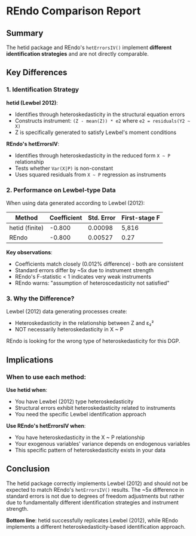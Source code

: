# REndo Comparison Report

## Summary

The hetid package and REndo's `hetErrorsIV()` implement **different identification strategies** and are not directly comparable.

## Key Differences

### 1. Identification Strategy

**hetid (Lewbel 2012)**:
- Identifies through heteroskedasticity in the structural equation errors
- Constructs instrument: `(Z - mean(Z)) * e2` where `e2 = residuals(Y2 ~ X)`
- Z is specifically generated to satisfy Lewbel's moment conditions

**REndo's hetErrorsIV**:
- Identifies through heteroskedasticity in the reduced form `X ~ P` relationship
- Tests whether `Var(X|P)` is non-constant
- Uses squared residuals from `X ~ P` regression as instruments

### 2. Performance on Lewbel-type Data

When using data generated according to Lewbel (2012):

| Method | Coefficient | Std. Error | First-stage F |
|--------|------------|------------|---------------|
| hetid (finite) | -0.800 | 0.00098 | 5,816 |
| REndo | -0.800 | 0.00527 | 0.27 |

**Key observations**:
- Coefficients match closely (0.012% difference) - both are consistent
- Standard errors differ by ~5x due to instrument strength
- REndo's F-statistic < 1 indicates very weak instruments
- REndo warns: "assumption of heteroscedasticity not satisfied"

### 3. Why the Difference?

Lewbel (2012) data generating processes create:
- Heteroskedasticity in the relationship between Z and ε₂²
- NOT necessarily heteroskedasticity in X ~ P

REndo is looking for the wrong type of heteroskedasticity for this DGP.

## Implications

### When to use each method:

**Use hetid when**:
- You have Lewbel (2012) type heteroskedasticity
- Structural errors exhibit heteroskedasticity related to instruments
- You need the specific Lewbel identification approach

**Use REndo's hetErrorsIV when**:
- You have heteroskedasticity in the X ~ P relationship
- Your exogenous variables' variance depends on endogenous variables
- This specific pattern of heteroskedasticity exists in your data

## Conclusion

The hetid package correctly implements Lewbel (2012) and should not be expected to match REndo's `hetErrorsIV()` results. The ~5x difference in standard errors is not due to degrees of freedom adjustments but rather due to fundamentally different identification strategies and instrument strength.

**Bottom line**: hetid successfully replicates Lewbel (2012), while REndo implements a different heteroskedasticity-based identification approach.